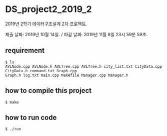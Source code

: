 # DS_project2_2019_2
2019년 2학기 데이터구조설계 2차 프로젝트.

제출 날짜: 2019년 10월 14일. / 마감 날짜: 2019년 11월 8일 23시 59분 59초.

## requirement
```
$ ls
AVLNode.cpp AVLNode.h AVLTree.cpp AVLTree.h city_list.txt CityData.cpp CityData.h command.txt Graph.cpp
Graph.h log.txt main.cpp Makefile Manager.cpp Manager.h
```

## how to compile this project
```
$ make
```
## how to run code
```
$ ./run
```
